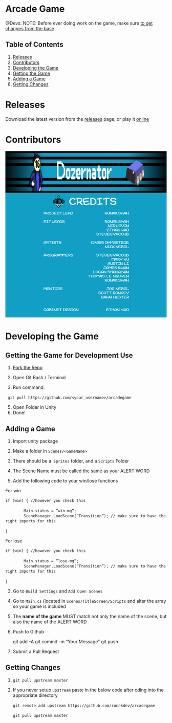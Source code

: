 
# Arcade Game


@Devs: NOTE: Before ever doing work on the game, make sure [to get changes from the base](#getting-changes) 

Table of Contents
-----------------
1. [Releases](#releases)
2. [Contributors](#contributors)
3. [Developing the Game](#developing-the-game)
 1. [Getting the Game](#getting-the-game-for-development-use)
 2. [Adding a Game](#adding-a-game)
 3. [Getting Changes](#getting-changes)

Releases
========

Download the latest version from the [releases](https://github.com/ronakdev/arcadegame/releases) page, or play it [online](https://ronakshah.net/arcadegame/)

Contributors
============
<span id="contributors"></span>


![Credits Image](Assets/Scenes/Credits/CREDITS.png)


Developing the Game
===================

Getting the Game for Development Use
-------------

1.  [Fork the Repo](https://www.google.com/url?q=https://github.com/ronakdev/arcadegame/fork&sa=D&ust=1519791593216000&usg=AFQjCNEL5EqWTgD3hLTBXWV8lGy5OP-yMQ)
2.  Open Git Bash / Terminal

3.  Run command: 

` git pull https://github.com/<your_username>/arcadegame`

5.  Open Folder in Unity
6.  Done!

Adding a Game
-------------

1.  Import unity package
2.  Make a folder in `Scenes/<GameName>`

1.  There should be a` Sprites` folder, and a `Scripts` Folder
2.  The Scene Name must be called the same as your ALERT WORD
3.  Add the following code to your win/lose functions

For win

    if (win) { //however you check this
    
            Main.status = “win-mg”;
            SceneManager.LoadScene(“Transition”); // make sure to have the right imports for this
    
    }

For lose

	if (win) { //however you check this

	        Main.status = “lose-mg”;
	        SceneManager.LoadScene(“Transition”); // make sure to have the right imports for this

	}

3.  Go to `Build Settings` and `Add Open Scenes`
4.  Go to `Main.cs` (located in `Scenes/TitleScreen/Scripts` and alter the array so your game is included

1.  The **name of the game** MUST match not only the name of the scene, but also the name of the ALERT WORD

5.  Push to Github

	git add -A
	git commit -m “Your Message”
	git push

 1.  Submit a Pull Request

Getting Changes
---------------
1.  `git pull upstream master`

1.  If you never setup `upstream` paste in the below code after cding into the appropriate directory

    `git remote add upstream https://github.com/ronakdev/arcadegame`
    
    `git pull upstream master`

